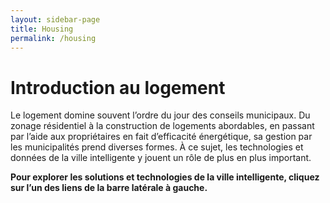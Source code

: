 ```yaml
---
layout: sidebar-page
title: Housing
permalink: /housing
---
```


# Introduction au logement

Le logement domine souvent l’ordre du jour des conseils municipaux. Du zonage résidentiel à la construction de logements abordables, en passant par l’aide aux propriétaires en fait d’efficacité énergétique, sa gestion par les municipalités prend diverses formes. À ce sujet, les technologies et données de la ville intelligente y jouent un rôle de plus en plus important.

**Pour explorer les solutions et technologies de la ville intelligente, cliquez sur l’un des liens de la barre latérale à gauche.**

